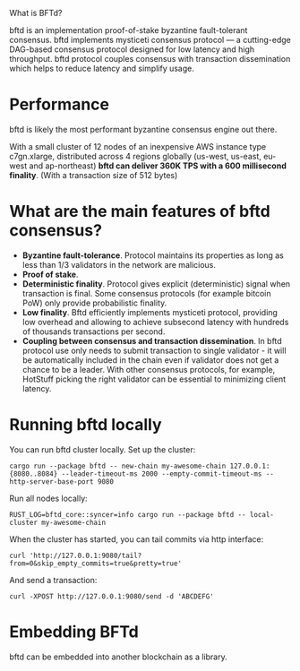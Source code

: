 What is BFTd?

bftd is an implementation proof-of-stake byzantine fault-tolerant consensus. bftd implements mysticeti consensus protocol — a cutting-edge DAG-based consensus protocol designed for low latency and high throughput.
bftd protocol couples consensus with transaction dissemination which helps to reduce latency and simplify usage.

# Performance
bftd is likely the most performant byzantine consensus engine out there.

With a small cluster of 12 nodes of an inexpensive AWS instance type c7gn.xlarge, distributed across 4 regions globally (us-west, us-east, eu-west and ap-northeast) **bftd can deliver 360K TPS with a 600 millisecond finality**. (With a transaction size of 512 bytes)  

# What are the main features of bftd consensus?

* **Byzantine fault-tolerance**. Protocol maintains its properties as long as less than 1/3 validators in the network are malicious. 
* **Proof of stake**. 
* **Deterministic finality**. Protocol gives explicit (deterministic) signal when transaction is final. Some consensus protocols (for example bitcoin PoW) only provide probabilistic finality. 
* **Low finality**. Bftd efficiently implements mysticeti protocol, providing low overhead and allowing to achieve subsecond latency with hundreds of thousands transactions per second.
* **Coupling between consensus and transaction dissemination**. In bftd protocol use only needs to submit transaction to single validator - it will be automatically included in the chain even if validator does not get a chance to be a leader. With other consensus protocols, for example, HotStuff picking the right validator can be essential to minimizing client latency.
 
# Running bftd locally

You can run bftd cluster locally.
Set up the cluster:
```
cargo run --package bftd -- new-chain my-awesome-chain 127.0.0.1:{8080..8084} --leader-timeout-ms 2000 --empty-commit-timeout-ms --http-server-base-port 9080
```
Run all nodes locally:
```
RUST_LOG=bftd_core::syncer=info cargo run --package bftd -- local-cluster my-awesome-chain
```
When the cluster has started, you can tail commits via http interface:
```
curl 'http://127.0.0.1:9080/tail?from=0&skip_empty_commits=true&pretty=true'
```
And send a transaction:
```
curl -XPOST http://127.0.0.1:9080/send -d 'ABCDEFG'
```

# Embedding BFTd

bftd can be embedded into another blockchain as a library.
